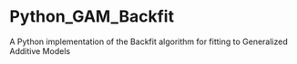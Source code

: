 # Python_GAM_Backfit
A Python implementation of the Backfit algorithm for fitting to Generalized Additive Models
